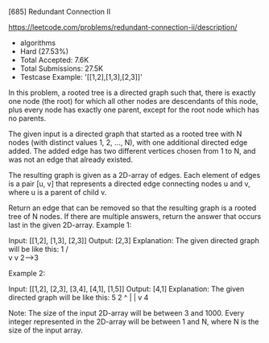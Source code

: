 [685] Redundant Connection II  

https://leetcode.com/problems/redundant-connection-ii/description/

* algorithms
* Hard (27.53%)
* Total Accepted:    7.6K
* Total Submissions: 27.5K
* Testcase Example:  '[[1,2],[1,3],[2,3]]'


In this problem, a rooted tree is a directed graph such that, there is exactly one node (the root) for which all other nodes are descendants of this node, plus every node has exactly one parent, except for the root node which has no parents.

The given input is a directed graph that started as a rooted tree with N nodes (with distinct values 1, 2, ..., N), with one additional directed edge added.  The added edge has two different vertices chosen from 1 to N, and was not an edge that already existed.

The resulting graph is given as a 2D-array of edges.  Each element of edges is a pair [u, v] that represents a directed edge connecting nodes u and v, where u is a parent of child v.

Return an edge that can be removed so that the resulting graph is a rooted tree of N nodes.  If there are multiple answers, return the answer that occurs last in the given 2D-array.
Example 1:

Input: [[1,2], [1,3], [2,3]]
Output: [2,3]
Explanation: The given directed graph will be like this:
  1
 / \
v   v
2-->3


Example 2:

Input: [[1,2], [2,3], [3,4], [4,1], [1,5]]
Output: [4,1]
Explanation: The given directed graph will be like this:
5  2
     ^    |
     |    v
     4 

Note:
The size of the input 2D-array will be between 3 and 1000.
Every integer represented in the 2D-array will be between 1 and N, where N is the size of the input array.

